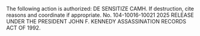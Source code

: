 The following action is authorized: DE SENSITIZE CAMH. If destruction, cite reasons and coordinate if appropriate. No. 104-10016-10021 2025 RELEASE UNDER THE PRESIDENT JOHN F. KENNEDY ASSASSINATION RECORDS ACT OF 1992.